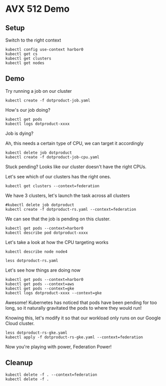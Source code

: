 # AVX 512 Demo

## Setup
Switch to the right context
```
kubectl config use-context harbor0
kubectl get cs
kubectl get clusters
kubectl get nodes
```

## Demo
Try running a job on our cluster

```
kubectl create -f dotproduct-job.yaml
```

How's our job doing?

```
kubectl get pods
kubectl logs dotproduct-xxxx
```

Job is dying?

Ah, this needs a certain type of CPU, we can target it accordingly

```
kubectl delete job dotproduct
kubectl create -f dotproduct-job-cpu.yaml
```
Stuck pending? Looks like our cluster doesn't have the right CPUs.

Let's see which of our clusters has the right ones.

```
kubectl get clusters --context=federation
```

We have 3 clusters, let's launch the task across all clusters
```
#kubectl delete job dotproduct
kubectl create -f dotproduct-rs.yaml --context=federation
```

We can see that the job is pending on this cluster.

```
kubectl get pods --context=harbor0
kubectl describe pod dotproduct-xxxx
```

Let's take a look at how the CPU targeting works

```
kubectl describe node node4
```

```
less dotproduct-rs.yaml
```

Let's see how things are doing now

```
kubectl get pods --context=harbor0
kubectl get pods --context=aws
kubectl get pods --context=gke
kubectl logs dotproduct-xxxx --context=gke
```

Awesome! Kubernetes has noticed that pods have been pending for too long, so it naturally gravitated the pods to where they would run!


Knowing this, let's modify it so that our workload only runs on our Google Cloud cluster.

```
less dotproduct-rs-gke.yaml
kubectl apply -f dotproduct-rs-gke.yaml --context=federation
```

Now you're playing with power, Federation Power!

## Cleanup

```
kubectl delete -f . --context=federation
kubectl delete -f .
```
